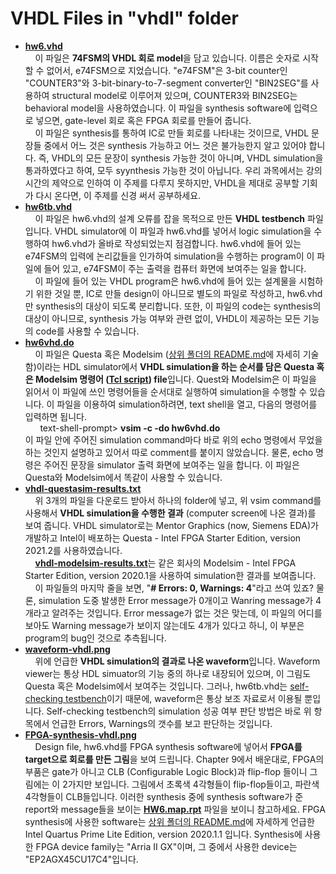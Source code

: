 
VHDL Files in "vhdl" folder
===========================

* **[hw6.vhd](https://github.com/hbmin/ice2001/blob/master/vhdl/hw6.vhd)**  
  &nbsp; &nbsp; 이 파일은 **74FSM의 VHDL 회로 model**을 담고 있습니다.
  이름은 숫자로 시작할 수 없어서, e74FSM으로 지었습니다.
  "e74FSM"은 3-bit counter인 "COUNTER3"와 3-bit-binary-to-7-segment converter인
  "BIN2SEG"를 사용하여 structural model로 이루어져 있으며,
  COUNTER3와 BIN2SEG는 behavioral model을 사용하였습니다.
  이 파일을 synthesis software에 입력으로 넣으면, gate-level 회로
  혹은 FPGA 회로를 만들어 줍니다.  
  &nbsp; &nbsp; 이 파일은 synthesis를 통하여 IC로 만들 회로를 나타내는 것이므로,
  VHDL 문장들 중에서 어느 것은 synthesis 가능하고 어느 것은 불가능한지
  알고 있어야 합니다. 즉, VHDL의 모든 문장이 synthesis 가능한 것이 아니며,
  VHDL simulation을 통과하였다고 하여, 모두 syynthesis 가능한 것이 아닙니다.
  우리 과목에서는 강의 시간의 제약으로 인하여 이 주제를 다루지 못하지만,
  VHDL을 제대로 공부할 기회가 다시 온다면, 이 주제를 신경 써서 공부하세요.
* **[hw6tb.vhd](https://github.com/hbmin/ice2001/blob/master/vhdl/hw6tb.vhd)**  
  &nbsp; &nbsp; 이 파일은 hw6.vhd의 설계 오류를 잡을 목적으로 만든
  **VHDL testbench** 파일입니다.
  VHDL simulator에 이 파일과 hw6.vhd를 넣어서 logic simulation을 수행하여
  hw6.vhd가 올바로 작성되었는지 점검합니다.
  hw6.vhd에 들어 있는 e74FSM의 입력에 논리값들을 인가하여
  simulation을 수행하는 program이 이 파일에 들어 있고,
  e74FSM이 주는 출력을 컴퓨터 화면에 보여주는 일을 합니다.  
  &nbsp; &nbsp; 이 파일에 들어 있는 VHDL program은 hw6.vhd에 들어 있는 설계물을
  시험하기 위한 것일 뿐, IC로 만들 design이 아니므로 별도의 파일로 작성하고,
  hw6.vhd만 synthesis의 대상이 되도록 분리합니다.
  또한, 이 파일의 code는 synthesis의 대상이 아니므로, synthesis 가능 여부와
  관련 없이, VHDL이 제공하는 모든 기능의 code를 사용할 수 있습니다.
* **[hw6vhd.do](https://github.com/hbmin/ice2001/blob/master/vhdl/hw6vhd.do)**  
  &nbsp; &nbsp; 이 파일은 Questa 혹은 Modelsim
  ([상위 폴더의 README.md](https://github.com/hbmin/ice2001#readme)에
  자세히 기술함)이라는 HDL simulator에서
  **VHDL simulation을 하는 순서를 담은 Questa 혹은 Modelsim 명령어
  ([Tcl script](https://en.wikipedia.org/wiki/Tcl)) file**입니다.
  Quest와 Modelsim은 이 파일을 읽어서 이 파일에 쓰인 명령어들을 순서대로
  실행하여 simulation을 수행할 수 있습니다. 이 파일을 이용하여 simulation하려면,
  text shell을 열고, 다음의 명령어를 입력하면 됩니다.  
  &nbsp; &nbsp; &nbsp; text-shell-prompt> **vsim -c -do hw6vhd.do**  
  이 파일 안에 주어진 simulation command마다 바로 위의 echo 명령에서
  무었을 하는 것인지 설명하고 있어서 따로 comment를 붙이지 않았습니다.
  물론, echo 명령은 주어진 문장을 simulator 출력 화면에 보여주는 일을 합니다.
  이 파일은 Questa와 Modelsim에서 똑같이 사용할 수 있습니다.
* **[vhdl-questasim-results.txt](https://github.com/hbmin/ice2001/blob/master/vhdl/vhdl-questasim-results.txt)**  
  &nbsp; &nbsp; 위 3개의 파일을 다운로드 받아서 하나의 folder에 넣고,
  위 vsim command를 사용해서 **VHDL simulation을 수행한 결과**
  (computer screen에 나온 결과)를 보여 줍니다.
  VHDL simulator로는 Mentor Graphics (now, Siemens EDA)가 개발하고 Intel이
  배포하는 Questa - Intel FPGA Starter Edition, version 2021.2를
  사용하였습니다.  
  &nbsp; &nbsp; <b>[vhdl-modelsim-results.txt](https://github.com/hbmin/ice2001/blob/master/vhdl/vhdl-modelsim-results.txt)</b>는
  같은 회사의 Modelsim - Intel FPGA Starter Edition, version 2020.1을
  사용하여 simulation한 결과를 보여줍니다.  
  &nbsp; &nbsp; 이 파일들의 마지막 줄을 보면,
  "<b># Errors: 0, Warnings: 4</b>"라고 쓰여 있죠? 물론, simulation 도중 발생한
  Error message가 0개이고 Wanring message가 4개라고 알려주는 것입니다.
  Error message가 없는 것은 맞는데, 이 파일의 어디를 보아도 Warning message가
  보이지 않는데도 4개가 있다고 하니, 이 부분은 program의 bug인 것으로
  추측됩니다.
* **[waveform-vhdl.png](https://github.com/hbmin/ice2001/blob/master/vhdl/waveform-vhdl.png?raw=true)**  
  &nbsp; &nbsp; 위에 언급한 **VHDL simulation의 결과로 나온 waveform**입니다.
  Waveform viewer는 통상 HDL simuator의 기능 중의 하나로 내장되어 있으며,
  이 그림도 Questa 혹은 Modelsim에서 보여주는 것입니다. 그러나, hw6tb.vhd는
  [self-checking testbench](https://vhdlwhiz.com/how-to-create-a-self-checking-testbench/)이기
  때문에, waveform은 통상 보조 자료로서 이용될 뿐입니다.
  Self-checking testbench의 simulation 성공 여부 판단 방법은
  바로 위 항목에서 언급한 Errors, Warnings의 갯수를 보고 판단하는 것입니다.
* **[FPGA-synthesis-vhdl.png](https://github.com/hbmin/ice2001/blob/master/vhdl/FPGA-synthesis-vhdl.png?raw=true)**  
  &nbsp; &nbsp; Design file, hw6.vhd를 FPGA synthesis software에 넣어서
  **FPGA를 target으로 회로를 만든 그림**을 보여 드립니다.
  Chapter 9에서 배운대로, FPGA의 부품은 gate가 아니고
  CLB (Configurable Logic Block)과 flip-flop 들이니
  그림에는 이 2가지만 보입니다. 그림에서 초록색 4각형들이 flip-flop들이고,
  파란색 4각형들이 CLB들입니다.
  이러한 synthesis 중에 synthesis software가 준 report와 message들을 보이는
  <b>[HW6.map.rpt](https://github.com/hbmin/ice2001/blob/master/vhdl/HW6.map.rpt)</b>
  파일을 보이니 참고하세요.
  FPGA synthesis에 사용한 software는
  [상위 폴더의 README.md](https://github.com/hbmin/ice2001#readme)에
  자세하게 언급한 Intel Quartus Prime Lite Edition, version 2020.1.1 입니다.
  Synthesis에 사용한 FPGA device family는 "Arria II GX"이며, 그 중에서
  사용한 device는 "EP2AGX45CU17C4"입니다.

